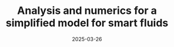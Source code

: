 ---
title: "Analysis and numerics for a simplified model for smart fluids"
collection: talks
type: "Talk"
permalink: /talks/2025-03-talk-26
venue: "Applied Mathematics Seminar, Inha University"
date: 2025-03-26
location: "Incheon, Republic of Korea (online)"
status: "past"
---  